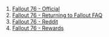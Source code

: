 1. [Fallout 76 - Official](https://fallout.bethesda.net/en/games/fallout-76)
2. [Fallout 76 - Returning to Fallout FAQ](https://www.reddit.com/r/fo76/wiki/returning)
3. [Fallout 76 - Reddit](https://www.reddit.com/r/fo76/)
4. [Fallout 76 - Rewards](https://gamestoday.info/pc/fallout/i-gathered-data-on-quest-event-rewards-for-over-1800-events-for-science/)
